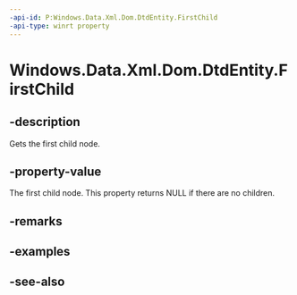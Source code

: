 ```yaml
---
-api-id: P:Windows.Data.Xml.Dom.DtdEntity.FirstChild
-api-type: winrt property
---
```


<!-- Property syntax
public Windows.Data.Xml.Dom.IXmlNode FirstChild { get; }
-->

# Windows.Data.Xml.Dom.DtdEntity.FirstChild

## -description
Gets the first child node.

## -property-value
The first child node. This property returns NULL if there are no children.

## -remarks

## -examples

## -see-also
